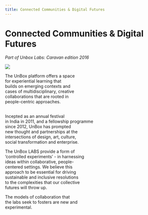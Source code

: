 ```yaml
---
title: Connected Communities & Digital Futures
---
```


# Connected Communities & Digital Futures
_Part of Unbox Labs: Caravan edition 2016_

![](images/cover.jpg)

The UnBox platform offers a space
<br/>for experiential learning that
<br/>builds on emerging contexts and
<br/>cases of multidisciplinary, creative
<br/>collaborations that are rooted in
<br/>people-centric approaches.

<br/>Incepted as an annual festival
<br/>in India in 2011, and a fellowship programme
<br/>since 2012, UnBox has prompted
<br/>new thought and partnerships at the
<br/>intersections of design, art, culture,
<br/>social transformation and enterprise.

The UnBox LABS provide a form of
<br/>‘controlled experiments’ - in harnessing
<br/>ideas within collaborative, people-
<br/>centered settings. We believe this
<br/>approach to be essential for driving
<br/>sustainable and inclusive resolutions
<br/>to the complexities that our collective
<br/>futures will throw up.

The models of collaboration that
<br/>the labs seek to fosters are new and
<br/>experimental.